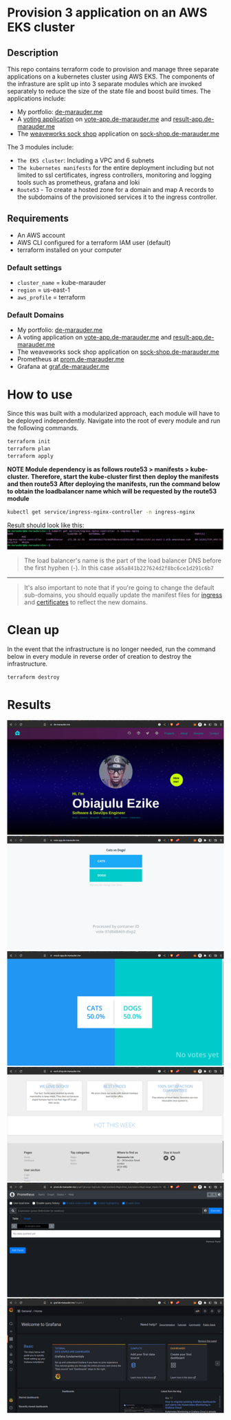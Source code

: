 # Provision 3 application on an AWS EKS cluster

## Description
This repo contains terraform code to provision and manage three separate applications on a kubernetes cluster using AWS EKS. The components of the infrasture are split up into 3 separate modules which are invoked separately to reduce the size of the state file and boost build times.
The applications include:
- My portfolio: [de-marauder.me](https://de-marauder.me)
- A [voting application](https://github.com/dockersamples/example-voting-app) on [vote-app.de-marauder.me](https://vote-app.de-marauder.me) and [result-app.de-marauder.me](https://result-app.de-marauder.me)
- The [weaveworks sock shop](https://github.com/microservices-demo/microservices-demo) application on [sock-shop.de-marauder.me](https://sock-shop.de-marauder.me)

The 3 modules include:
- `The EKS cluster`: Including a VPC and 6 subnets
- `The kubernetes manifests` for the entire deployment including but not limited to ssl certificates, ingress controllers, monitoring and logging tools such as prometheus, grafana and loki
- `Route53` - To create a hosted zone for a domain and map A records to the subdomains of the provisioned services it to the ingress controller.

## Requirements
- An AWS account
- AWS CLI configured for a terraform IAM user (default)
- terraform installed on your computer

### Default settings
- `cluster_name` = kube-marauder
- `region` = us-east-1
- `aws_profile` = terraform

### Default Domains
- My portfolio: [de-marauder.me](https://de-marauder.me)
- A voting application on [vote-app.de-marauder.me](https://vote-app.de-marauder.me) and [result-app.de-marauder.me](https://result-app.de-marauder.me)
- The weaveworks sock shop application on [sock-shop.de-marauder.me](https://sock-shop.de-marauder.me)
- Prometheus at [prom.de-marauder.me](https://prom.de-marauder.me)
- Grafana at [graf.de-marauder.me](https://graf.de-marauder.me)

# How to use
Since this was built with a modularized approach, each module will have to be deployed independently. Navigate into the root of every module and run the following commands. 
``` bash
terraform init
terraform plan
terraform apply
```

**NOTE Module dependency is as follows route53 > manifests > kube-cluster.**
**Therefore, start the kube-cluster first then deploy the manifests and then route53**
**After deploying the manifests, run the command below to obtain the loadbalancer name which will be requested by the route53 module**
```bash
kubectl get service/ingress-nginx-controller -n ingress-nginx
```
Result should look like this:
<img src='images/lbname.png' alt='ingress-controller-lb-name' />
> The load balancer's name is the part of the load balancer DNS before the first hyphen (-). In this case `a65a841b227624d2f8bc6ce1d291c6b7`

---

> It's also important to note that if you're going to change the default sub-domains, you should equally update the manifest files for [ingress](manifests/ingress) and [certificates](manifests/certificates) to reflect the new domains.

# Clean up
In the event that the infrastructure is no longer needed, run the command below in every module in reverse order of creation to destroy the infrastructure.
```bash
terraform destroy
```

# Results
<img src='images/portfolio.png' alt='portfolio' />
<img src='images/vote-app.png' alt='vote-app' />
<img src='images/result-app.png' alt='result-app' />
<img src='images/sock-shop.png' alt='sock-shop' />
<img src='images/prometheus.png' alt='prometheus' />
<img src='images/grafana.png' alt='grafana' />